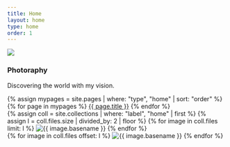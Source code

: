 ```yaml
---
title: Home
layout: home
type: home
order: 1
---
```


<div class="section header">
	<div class="container">
		<img src="{{ "/assets/images/logo.png" | relative_url }}">
		<h3 class="section-heading">Photoraphy</h3>
		<p class="section-description">
			Discovering the world with my vision.
		</p>
		<div id="navbar">
			{% assign mypages = site.pages | where: "type", "home" | sort: "order" %}
			{% for page in mypages %}
			<a class="button" href="{{ page.url | relative_url }}">{{ page.title }}</a>
			{% endfor %}
		</div>
	</div>
</div>
<div class="section main">
	<div class="container">
		<div class="row">
			<div class="one-half column">
				{% assign coll = site.collections | where: "label", "home" | first %}
				{% assign l = coll.files.size | divided_by: 2 | floor %}
				{% for image in coll.files limit: l %}
				<img class="u-max-full-width" src="{{ coll.label | append: '/' | append: image.name }}" alt="{{ image.basename }}" />
				{% endfor %}
			</div>
			<div class="one-half column">
				{% for image in coll.files offset: l %}
				<img class="u-max-full-width" src="{{ coll.label | append: '/' | append: image.name }}" alt="{{ image.basename }}" />
				{% endfor %}
			</div>
		</div>
	</div>
</div>